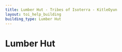 ```yaml
---
title: Lumber Hut - Tribes of Isoterra - KitleOyun
layout: toi_help_building
building_type: Lumber Hut
---
```


<h1 class="h1">Lumber Hut</h1>
